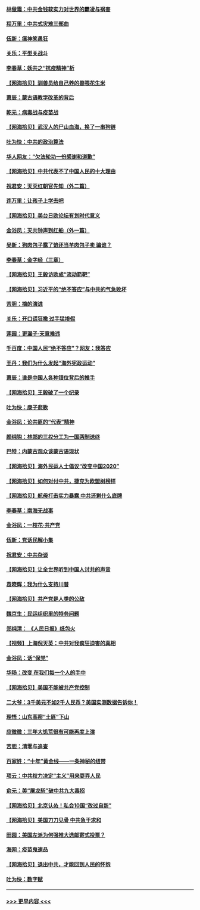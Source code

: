 #### [林傲霜：中共金钱软实力对世界的霸凌与祸害](../pages/nsc993/n12397515.md?t=09120951) 
#### [程万里：中共式灾难三部曲](../pages/nsc993/n12397106.md?t=09120951) 
#### [伍新：瘟神笑愚狂](../pages/nsc993/n12397052.md?t=09120951) 
#### [关乐：平型关战斗](../pages/nsc993/n12395387.md?t=09120951) 
#### [李春草：妖共之“抗疫精神”析](../pages/nsc993/n12395240.md?t=09120951) 
#### [【网海拾贝】驯兽员给自己养的兽喂花生米](../pages/nsc993/n12393919.md?t=09120951) 
#### [萧辰：蒙古语教学改革的背后](../pages/nsc993/n12393677.md?t=09120951) 
#### [乾元：病毒战与疫苗战](../pages/nsc993/n12393107.md?t=09120951) 
#### [【网海拾贝】武汉人的尸山血海，换了一串狗链](../pages/nsc993/n12393043.md?t=09120951) 
#### [吐为快：中共的政治算法](../pages/nsc993/n12390506.md?t=09120951) 
#### [华人网友：“欠法轮功一份感谢和道歉”](../pages/nsc993/n12390098.md?t=09120951) 
#### [【网海拾贝】中共代表不了中国人民的十大理由](../pages/nsc993/n12388155.md?t=09120951) 
#### [祝君安：天灭红朝官先知（外二篇）](../pages/nsc993/n12387957.md?t=09120951) 
#### [连万里：让孩子上学去吧](../pages/nsc993/n12385309.md?t=09120951) 
#### [【网海拾贝】美台日欧论坛有划时代意义](../pages/nsc993/n12385232.md?t=09120951) 
#### [金浴凤：灭共钟声到红船（外一篇）](../pages/nsc993/n12385154.md?t=09120951) 
#### [吴新：狗肉包子露了馅还当羊肉包子卖 骗谁？](../pages/nsc993/n12385133.md?t=09120951) 
#### [李春草：金字经（三章）](../pages/nsc993/n12383691.md?t=09120951) 
#### [【网海拾贝】王毅访欧成“流动箭靶”](../pages/nsc993/n12383338.md?t=09120951) 
#### [【网海拾贝】习近平的“绝不答应”与中共的气急败坏](../pages/nsc993/n12382819.md?t=09120951) 
#### [苦胆：摘的演进](../pages/nsc993/n12382619.md?t=09120951) 
#### [关乐：开口谎狂撒 过手猛掺假](../pages/nsc993/n12382604.md?t=09120951) 
#### [莲园：更漏子‧天意难违](../pages/nsc993/n12382598.md?t=09120951) 
#### [千百度：中国人民“绝不答应”？网友：我答应](../pages/nsc993/n12382024.md?t=09120951) 
#### [王丹：我们为什么发起“海外宪政运动”](../pages/nsc993/n12380286.md?t=09120951) 
#### [萧辰：谁是中国人各种错位背后的推手](../pages/nsc993/n12379800.md?t=09120951) 
#### [【网海拾贝】王毅破了一个纪录](../pages/nsc993/n12379251.md?t=09120951) 
#### [吐为快：庚子悲歌](../pages/nsc993/n12378821.md?t=09120951) 
#### [金浴凤：论共匪的“代表”精神](../pages/nsc993/n12377546.md?t=09120951) 
#### [颜纯钩：林郑的三权分工为一国两制送终](../pages/nsc993/n12377306.md?t=09120951) 
#### [巴特：内蒙古观众谈蒙古语现状](../pages/nsc993/n12376923.md?t=09120951) 
#### [【网海拾贝】海外民运人士倡议“改变中国2020”](../pages/nsc993/n12376682.md?t=09120951) 
#### [【网海拾贝】如何对付中共，捷克为欧盟树榜样](../pages/nsc993/n12374209.md?t=09120951) 
#### [【网海拾贝】航母打击实力暴露 中共还剩什么底牌](../pages/nsc993/n12371825.md?t=09120951) 
#### [李春草：南海无战事](../pages/nsc993/n12371159.md?t=09120951) 
#### [金浴凤：一枝花·共产党](../pages/nsc993/n12368757.md?t=09120951) 
#### [伍新：党话民解小集](../pages/nsc993/n12366907.md?t=09120951) 
#### [祝君安：中共杂谈](../pages/nsc993/n12366076.md?t=09120951) 
#### [【网海拾贝】让全世界听到中国人讨共的声音](../pages/nsc993/n12365569.md?t=09120951) 
#### [袁晓辉：我为什么支持川普](../pages/nsc993/n12362670.md?t=09120951) 
#### [【网海拾贝】共产党是人类的公敌](../pages/nsc993/n12363182.md?t=09120951) 
#### [魏京生：民运组织里的特务问题](../pages/nsc993/n12363010.md?t=09120951) 
#### [郑纯清： 《人民日报》纸包火](../pages/nsc993/n12362706.md?t=09120951) 
#### [【视频】上海倪天英：中共对我疯狂迫害的真相](../pages/nsc993/n12356341.md?t=09120951) 
#### [金浴凤：话“保党”](../pages/nsc993/n12361867.md?t=09120951) 
#### [华旸：改变 在我们每一个人的手中](../pages/nsc993/n12361774.md?t=09120951) 
#### [【网海拾贝】美国不能被共产党控制](../pages/nsc993/n12360271.md?t=09120951) 
#### [二大爷：3千美元不如2千人民币？美国实测数据告诉你！](../pages/nsc993/n12358563.md?t=09120951) 
#### [理悟：山东高密“土匪”下山](../pages/nsc993/n12358535.md?t=09120951) 
#### [应微微：三年大饥荒很有可能再度上演](../pages/nsc993/n12358523.md?t=09120951) 
#### [苦胆：清零与追查](../pages/nsc993/n12358501.md?t=09120951) 
#### [百家姓：“十年”黄金线——一条神秘的纽带](../pages/nsc993/n12358319.md?t=09120951) 
#### [项云：中共权力决定“主义”用来耍弄人民](../pages/nsc993/n12358172.md?t=09120951) 
#### [俞元：美“屠龙斩”破中共九大毒招](../pages/nsc993/n12357822.md?t=09120951) 
#### [【网海拾贝】北京认怂！私会10国“改过自新”](../pages/nsc993/n12357784.md?t=09120951) 
#### [【网海拾贝】美国刀刀见骨 中共急于求和](../pages/nsc993/n12355511.md?t=09120951) 
#### [田园：美国左派为何强推大选邮寄式投票？](../pages/nsc993/n12352963.md?t=09120951) 
#### [海网：疫苗鬼速品](../pages/nsc993/n12354438.md?t=09120951) 
#### [【网海拾贝】退出中共，才能回到人民的怀抱](../pages/nsc993/n12352634.md?t=09120951) 
#### [吐为快：数字赋](../pages/nsc993/n12352317.md?t=09120951) 

----
#### [ >>> 更早内容 <<< ](../indexes/nsc993-earlier.md)
